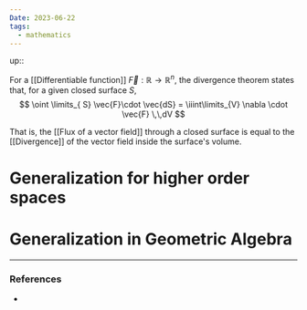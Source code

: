 ```yaml
---
Date: 2023-06-22
tags:
  - mathematics
---
```

up:: 

For a [[Differentiable function]] $\vec{F}: \mathbb{R} \to \mathbb{R}^n$, the divergence theorem states that, for a given closed surface $S$,
$$
\oint \limits_{ S} \vec{F}\cdot \vec{dS} = \iiint\limits_{V} \nabla \cdot \vec{F} \,\,dV
$$

That is, the [[Flux of a vector field]] through a closed surface is equal to the [[Divergence]] of the vector field inside the surface's volume.

# Generalization for higher order spaces


# Generalization in Geometric Algebra


---
### References
- 
